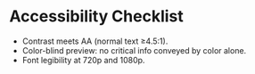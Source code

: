 # Accessibility Checklist
- Contrast meets AA (normal text ≥4.5:1).
- Color-blind preview: no critical info conveyed by color alone.
- Font legibility at 720p and 1080p.
